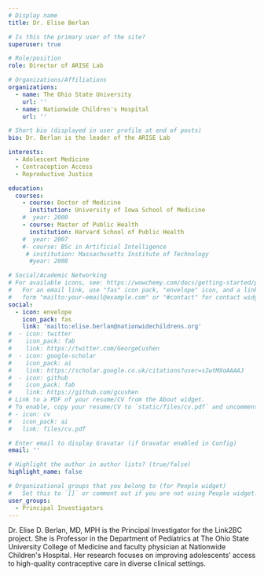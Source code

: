 ```yaml
---
# Display name
title: Dr. Elise Berlan

# Is this the primary user of the site?
superuser: true

# Role/position
role: Director of ARISE Lab

# Organizations/Affiliations
organizations:
  - name: The Ohio State University
    url: ''
  - name: Nationwide Children's Hospital
    url: ''

# Short bio (displayed in user profile at end of posts)
bio: Dr. Berlan is the leader of the ARISE Lab

interests:
  - Adolescent Medicine
  - Contraception Access
  - Reproductive Justice

education:
  courses:
    - course: Doctor of Medicine
      institution: University of Iowa School of Medicine
    #  year: 2000
    - course: Master of Public Health
      institution: Harvard School of Public Health
    #  year: 2007
    #- course: BSc in Artificial Intelligence
     # institution: Massachusetts Institute of Technology
      #year: 2008

# Social/Academic Networking
# For available icons, see: https://wowchemy.com/docs/getting-started/page-builder/#icons
#   For an email link, use "fas" icon pack, "envelope" icon, and a link in the
#   form "mailto:your-email@example.com" or "#contact" for contact widget.
social:
  - icon: envelope
    icon_pack: fas
    link: 'mailto:elise.berlan@nationwidechildrens.org'
#  - icon: twitter
#    icon_pack: fab
#    link: https://twitter.com/GeorgeCushen
#  - icon: google-scholar
#    icon_pack: ai
#    link: https://scholar.google.co.uk/citations?user=sIwtMXoAAAAJ
#  - icon: github
#    icon_pack: fab
#    link: https://github.com/gcushen
# Link to a PDF of your resume/CV from the About widget.
# To enable, copy your resume/CV to `static/files/cv.pdf` and uncomment the lines below.
# - icon: cv
#   icon_pack: ai
#   link: files/cv.pdf

# Enter email to display Gravatar (if Gravatar enabled in Config)
email: ''

# Highlight the author in author lists? (true/false)
highlight_name: false

# Organizational groups that you belong to (for People widget)
#   Set this to `[]` or comment out if you are not using People widget.
user_groups:
  - Principal Investigators
---
```


Dr. Elise D. Berlan, MD, MPH is the Principal Investigator for the Link2BC project. She is Professor in the Department of Pediatrics at The Ohio State University College of Medicine and faculty physician at Nationwide Children's Hospital. Her research focuses on improving adolescents’ access to high-quality contraceptive care in diverse clinical settings.
